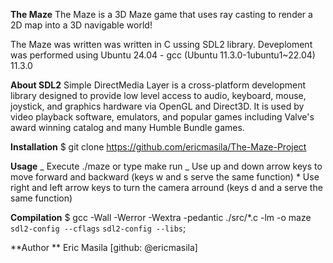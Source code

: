 **The Maze**
The Maze is a 3D Maze game that uses ray casting to render a 2D map into a 3D navigable world!

The Maze was written was written in C ussing SDL2 library. Deveploment was performed using Ubuntu 24.04 - gcc (Ubuntu 11.3.0-1ubuntu1~22.04) 11.3.0

**About SDL2**
Simple DirectMedia Layer is a cross-platform development library designed to provide low level access to audio, keyboard, mouse, joystick, and graphics hardware via OpenGL and Direct3D. It is used by video playback software, emulators, and popular games including Valve's award winning catalog and many Humble Bundle games.

**Installation**
$ git clone https://github.com/ericmasila/The-Maze-Project

**Usage**
_ Execute ./maze or type make run
_ Use up and down arrow keys to move forward and backward (keys w and s serve the same function) \* Use right and left arrow keys to turn the camera arround (keys d and a serve the same function)

**Compilation**
$ gcc -Wall -Werror -Wextra -pedantic ./src/\*.c -lm -o maze `sdl2-config --cflags` `sdl2-config --libs`;

**Author **
 Eric Masila [github: @ericmasila]
